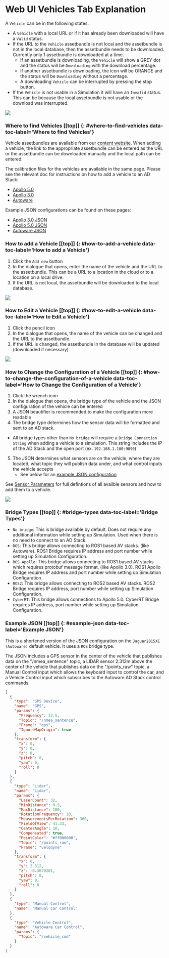 # <a name="top"></a>Web UI Vehicles Tab Explanation

A `Vehicle` can be in the following states. 

- A `Vehicle` with a local URL or if it has already been downloaded will have a `Valid` status.
- If the URL to the `Vehicle` assetbundle is not local and the assetbundle is not in the local database, then the assetbundle needs to be downloaded.
Currently only 1 assetbundle is downloaded at a time. 
	- If an assetbundle is downloading, the `Vehicle` will show a GREY dot and the status will be `Downloading` with the download percentage.
	- If another assetbundle is downloading, the icon will be ORANGE and the status will be `Downloading` without a percentage.
	- A downloading `Vehicle` can be interrupted by pressing the stop button.
- If the `Vehicle` is not usable in a Simulation it will have an `Invalid` status. This can be because the local assetbundle is not usable or the download was interrupted.

[![](images/web-vehicle-states.png)](images/full_size_images/web-vehicle-states.png)


### Where to find Vehicles [[top]] {: #where-to-find-vehicles data-toc-label='Where to find Vehicles'}
Vehicle assetbundles are available from our [content website](https://content.lgsvlsimulator.com/vehicles/).
When adding a vehicle, the link to the appropriate assetbundle can be entered as the URL or the assetbundle can be downloaded manually and the local path can be entered.

The calibration files for the vehicles are available in the same page. Please see the relevant doc for instructions on how to add a vehicle to an AD Stack:

- [Apollo 5.0](apollo5-0-instructions.md)
- [Apollo 3.0](apollo-instructions.md)
- [Autoware](autoware-instructions.md)

Example JSON configurations can be found on these pages:

- [Apollo 3.0 JSON](#apollo-json-example.md)
- [Apollo 5.0 JSON](#apollo5-0-json-example.md)
- [Autoware JSON](#autoware-json-example.md)

### How to add a Vehicle [[top]] {: #how-to-add-a-vehicle data-toc-label='How to add a Vehicle'}
1. Click the `Add new` button
2. In the dialogue that opens, enter the name of the vehicle and the URL to the assetbundle. This can be a URL to a location in the cloud or to a location on a local drive.
3. If the URL is not local, the assetbundle will be downloaded to the local database.

[![](images/web-add-vehicle.png)](images/full_size_images/web-add-vehicle.png)

### How to Edit a Vehicle [[top]] {: #how-to-edit-a-vehicle data-toc-label='How to Edit a Vehicle'}

1. Click the pencil icon
2. In the dialogue that opens, the name of the vehicle can be changed and the URL to the assetbundle.
3. If the URL is changed, the assetbundle in the database will be updated (downloaded if necessary)

[![](images/web-edit-vehicle.png)](images/full_size_images/web-edit-vehicle.png)

### How to Change the Configuration of a Vehicle [[top]] {: #how-to-change-the-configuration-of-a-vehicle data-toc-label='How to Change the Configuration of a Vehicle'}

1. Click the wrench icon
2. In the dialogue that opens, the bridge type of the vehicle and the JSON configuration of the vehicle can be entered
3. A JSON beautifier is recommended to make the configuration more readable
4. The bridge type determines how the sensor data will be formatted and sent to an AD stack.
- All bridge types other than `No bridge` will require a `Bridge Connection String` when adding a vehicle to a simulation. 
This string includes the IP of the AD Stack and the open port (ex. `192.168.1.100:9090`)
5. The JSON determines what sensors are on the vehicle, where they are located, what topic they will publish data under, and what control inputs the vehicle accepts
    - See below for an [example JSON configuration](#example-json)


See [Sensor Parameters](sensor-json-options.md) for full defintions of all availble sensors and how to add them to a vehicle.

[![](images/web-configure-vehicle.png)](images/full_size_images/web-configure-vehicle.png)

### Bridge Types [[top]] {: #bridge-types data-toc-label='Bridge Types'}
- `No bridge`: This is bridge available by default. Does not require any additional information while setting up Simulation. 
Used when there is no need to connect to an AD Stack.
- `ROS`: This bridge allows connecting to ROS1 based AV stacks. (like Autoware). 
ROS1 Bridge requires IP address and port number while setting up Simulation Configuration.
- `ROS Apollo`: This bridge allows connecting to ROS1 based AV stacks which requires protobuf message format. (like Apollo 3.0). 
ROS1 Apollo Bridge requires IP address and port number while setting up Simulation Configuration.
- `ROS2`: This bridge allows connecting to ROS2 based AV stacks. ROS2 Bridge requires IP address, port number while setting up Simulation Configuration.
- `CyberRT`: This bridge allows connections to Apollo 5.0. CyberRT Bridge requires IP address, port number while setting up Simulation Configuration.

### Example JSON [[top]] {: #example-json data-toc-label='Example JSON'}
This is a shortened version of the JSON configuration on the `Jaguar2015XE (Autoware)` default vehicle. It uses a `ROS` bridge type.

The JSON includes a GPS sensor in the center of the vehicle that publishes data on the "/nmea_sentence" topic, 
a LIDAR sensor 2.312m above the center of the vehicle that publishes data on the "/points_raw" topic,
a Manual Control input which allows the keyboard input to control the car,
and a Vehicle Control input which subscribes to the Autoware AD Stack control commands.
```JSON
[
  {
    "type": "GPS Device",
    "name": "GPS",
    "params": {
      "Frequency": 12.5,
      "Topic": "/nmea_sentence",
      "Frame": "gps",
      "IgnoreMapOrigin": true
    },
    "transform": {
      "x": 0,
      "y": 0,
      "z": 0,
      "pitch": 0,
      "yaw": 0,
      "roll": 0
    }
  },
  {
    "type": "Lidar",
    "name": "Lidar",
    "params": {
      "LaserCount": 32,
      "MinDistance": 0.5,
      "MaxDistance": 100,
      "RotationFrequency": 10,
      "MeasurementsPerRotation": 360,
      "FieldOfView": 41.33,
      "CenterAngle": 10,
      "Compensated": true,
      "PointColor": "#ff000000",
      "Topic": "/points_raw",
      "Frame": "velodyne"
    },
    "transform": {
      "x": 0,
      "y": 2.312,
      "z": -0.3679201,
      "pitch": 0,
      "yaw": 0,
      "roll": 0
    }
  },
  {
    "type": "Manual Control",
    "name": "Manual Car Control"
  },
  {
    "type": "Vehicle Control",
    "name": "Autoware Car Control",
    "params": {
      "Topic": "/vehicle_cmd"
    }
  }
]
```
